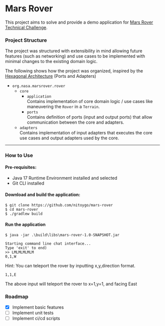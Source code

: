 # Mars Rover

This project aims to solve and provide a demo application for [Mars Rover Technical Challenge](MarsRover.md).

### Project Structure

The project was structured with extensibility in mind allowing future features (such as networking) and use cases to be implemented with minimal changes to the existing domain logic.

The following shows how the project was organized, inspired by the
[Hexagonal Architecture](https://en.wikipedia.org/wiki/Hexagonal_architecture_(software)) (Ports and Adapters)

* `org.nasa.marsrover.rover`
    * `core`
        * `application`  
          Contains implementation of core domain logic / use cases like maneuvering the `Rover` in a `Terrain`.
        * `ports`  
          Contains definition of ports (input and output ports) that allow communication between the core and adapters.
    * `adapters`  
      Contains implementation of input adapters that executes the core use cases and output adapters used by the core.

***  

### How to Use

#### Pre-requisites:
- Java 17 Runtime Environment installed and selected
- Git CLI installed

#### Download and build the application:

```
$ git clone https://github.com/nitoygo/mars-rover
$ cd mars-rover
$ ./gradlew build
```

#### Run the application

```
$ java -jar .\build\libs\mars-rover-1.0-SNAPSHOT.jar
```

```
Starting command line chat interface...
Type 'exit' to end)
>> LMLMLMLMLM
0,1,W
```

Hint: You can teleport the rover by inputting x,y,direction format.
```
1,1,E
```
The above input will teleport the rover to x=1,y=1, and facing East

### Roadmap

- [x] Implement basic features
- [ ] Implement unit tests
- [ ] Implement ci/cd scripts
